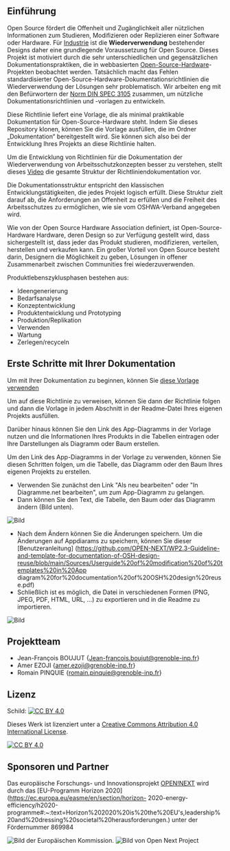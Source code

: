 ## Einführung

Open Source fördert die Offenheit und Zugänglichkeit aller nützlichen Informationen zum Studieren, Modifizieren oder Replizieren einer Software oder Hardware. Für [Industrie](https://www.researchgate.net/publication/306022370_Achieving_Benefits_with_Design_Reuse_in_Manufacturing_Industry) ist die **Wiederverwendung** bestehender Designs daher eine grundlegende Voraussetzung für Open Source. Dieses Projekt ist motiviert durch die sehr unterschiedlichen und gegensätzlichen Dokumentationspraktiken, die in webbasierten [Open-Source-Hardware](https://en.wikipedia.org/wiki/Open-source_hardware)-Projekten beobachtet werden. Tatsächlich macht das Fehlen standardisierter Open-Source-Hardware-Dokumentationsrichtlinien die Wiederverwendung der Lösungen sehr problematisch. Wir arbeiten eng mit den Befürwortern der [Norm DIN SPEC 3105](https://wiki.opensourceecology.org/wiki/DIN_SPEC_3105) zusammen, um nützliche Dokumentationsrichtlinien und -vorlagen zu entwickeln.

Diese Richtlinie liefert eine Vorlage, die als minimal praktikable Dokumentation für Open-Source-Hardware steht. Indem Sie dieses Repository klonen, können Sie die Vorlage ausfüllen, die im Ordner „Dokumentation“ bereitgestellt wird. Sie können sich also bei der Entwicklung Ihres Projekts an diese Richtlinie halten.

Um die Entwicklung von Richtlinien für die Dokumentation der Wiederverwendung von Arbeitsschutzkonzepten besser zu verstehen, stellt dieses [Video](https://www.youtube.com/watch?v=87U5FCMh2DU) die gesamte Struktur der Richtliniendokumentation vor.

Die Dokumentationsstruktur entspricht den klassischen Entwicklungstätigkeiten, die jedes Projekt logisch erfüllt. Diese Struktur zielt darauf ab, die Anforderungen an Offenheit zu erfüllen und die Freiheit des Arbeitsschutzes zu ermöglichen, wie sie vom OSHWA-Verband angegeben wird.

Wie von der Open Source Hardware Association definiert, ist Open-Source-Hardware Hardware, deren Design so zur Verfügung gestellt wird, dass sichergestellt ist, dass jeder das Produkt studieren, modifizieren, verteilen, herstellen und verkaufen kann. Ein großer Vorteil von Open Source besteht darin, Designern die Möglichkeit zu geben, Lösungen in offener Zusammenarbeit zwischen Communities frei wiederzuverwenden.

Produktlebenszyklusphasen bestehen aus:

* Ideengenerierung
* Bedarfsanalyse
* Konzeptentwicklung
* Produktentwicklung und Prototyping
* Produktion/Replikation
* Verwenden
* Wartung
* Zerlegen/recyceln

## Erste Schritte mit Ihrer Dokumentation

Um mit Ihrer Dokumentation zu beginnen, können Sie [diese Vorlage verwenden](https://github.com/OPEN-NEXT/WP2.3-Guideline-and-templatefor-documentation-of-OSH-design-reuse/tree/main/Dokumentation)

Um auf diese Richtlinie zu verweisen, können Sie dann der Richtlinie folgen und dann die Vorlage in jedem Abschnitt in der Readme-Datei Ihres eigenen Projekts ausfüllen.

Darüber hinaus können Sie den Link des App-Diagramms in der Vorlage nutzen und die Informationen Ihres Produkts in die Tabellen eintragen oder Ihre Darstellungen als Diagramm oder Baum erstellen.

Um den Link des App-Diagramms in der Vorlage zu verwenden, können Sie diesen Schritten folgen, um die Tabelle, das Diagramm oder den Baum Ihres eigenen Projekts zu erstellen.

 - Verwenden Sie zunächst den Link "Als neu bearbeiten" oder "In Diagramme.net bearbeiten", um zum App-Diagramm zu gelangen.
 - Dann können Sie den Text, die Tabelle, den Baum oder das Diagramm ändern (Bild unten).
 
![Bild](https://user-images.githubusercontent.com/59058909/132663234-720fc3a1-381e-4a00-97ea-844a1212fa43.png)

- Nach dem Ändern können Sie die Änderungen speichern. Um die Änderungen auf Appdiarams zu speichern, können Sie dieser [Benutzeranleitung] (https://github.com/OPEN-NEXT/WP2.3-Guideline-and-template-for-documentation-of-OSH-design-reuse/blob/main/Sources/Userguide%20of%20modification%20of%20templates%20in%20App diagram%20for%20documentation%20of%20OSH%20design%20reuse.pdf)
- Schließlich ist es möglich, die Datei in verschiedenen Formen (PNG, JPEG, PDF, HTML, URL, ...) zu exportieren und in die Readme zu importieren.

![Bild](https://user-images.githubusercontent.com/59058909/132664321-95a2b5d0-ae50-44d7-9133-b4c92d3a30cc.png)

## Projektteam

- Jean-François BOUJUT {Jean-francois.boujut@grenoble-inp.fr}
- Amer EZOJI {amer.ezoji@grenoble-inp.fr}
- Romain PINQUIE {romain.pinquie@grenoble-inp.fr}


## Lizenz

Schild: [![CC BY 4.0][cc-by-shield]][cc-by]

Dieses Werk ist lizenziert unter a
[Creative Commons Attribution 4.0 International License][cc-by].

[![CC BY 4.0][cc-by-image]][cc-by]

[cc-by]: http://creativecommons.org/licenses/by/4.0/
[cc-by-image]: https://i.creativecommons.org/l/by/4.0/88x31.png
[cc-by-shield]: https://img.shields.io/badge/License-CC%20BY%204.0-lightgrey.svg

## Sponsoren und Partner




Das europäische Forschungs- und Innovationsprojekt [OPEN!NEXT](https://opennext.eu/) wird durch das [EU-Programm Horizon 2020](https://ec.europa.eu/easme/en/section/horizon- 2020-energy-efficiency/h2020-programme#:~:text=Horizon%202020%20is%20the%20EU's,leadership%20and%20dressing%20societal%20herausforderungen.) unter der Fördernummer 869984

![Bild der Europäischen Kommission](https://github.com/OPEN-NEXT/WP2.3-Guideline-and-templatefor-documentation-of-OSH-design-reuse/blob/main/Sources/Images/European%20commossion.png). ![Bild von Open Next Project](https://github.com/OPEN-NEXT/WP2.3-Guideline-and-templatefor-documentation-of-OSH-design-reuse/blob/main/Sources/Images/Open%20Weiter%20logo.png)
